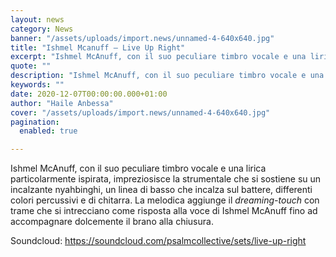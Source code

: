 ```yaml
---
layout: news
category: News
banner: "/assets/uploads/import.news/unnamed-4-640x640.jpg"
title: "Ishmel Mcanuff – Live Up Right"
excerpt: "Ishmel McAnuff, con il suo peculiare timbro vocale e una lirica particolarmente ispirata, impreziosisce la strumentale che si sostiene su un incalzante nyahbinghi, un linea di basso che incalza sul battere, differenti colori percussivi e di chitarra. La melodica aggiunge il dreaming-touch con trame che si intrecciano come risposta alla voce di Ishmel McAnuff fino ad accompagnare [&hellip"
quote: ""
description: "Ishmel McAnuff, con il suo peculiare timbro vocale e una lirica particolarmente ispirata, impreziosisce la strumentale che si sostiene su un incalzante nyahbinghi, un linea di basso che incalza sul battere, differenti colori percussivi e di chitarra. La melodica aggiunge il dreaming-touch con trame che si intrecciano come risposta alla voce di Ishmel McAnuff fino ad accompagnare [&hellip"
keywords: ""
date: 2020-12-07T00:00:00.000+01:00
author: "Haile Anbessa"
cover: "/assets/uploads/import.news/unnamed-4-640x640.jpg"
pagination:
  enabled: true

---
```


Ishmel McAnuff, con il suo peculiare timbro vocale e una lirica particolarmente ispirata, impreziosisce la strumentale che si sostiene su un incalzante nyahbinghi, un linea di basso che incalza sul battere, differenti colori percussivi e di chitarra. La melodica aggiunge il _dreaming-touch_ con trame che si intrecciano come risposta alla voce di Ishmel McAnuff fino ad accompagnare dolcemente il brano alla chiusura.

Soundcloud: <https://soundcloud.com/psalmcollective/sets/live-up-right>